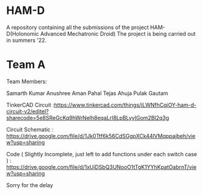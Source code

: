 # HAM-D
A repository containing all the  submissions of the project HAM-D(Holonomic Advanced Mechatronic Droid) The project is being carried out in summers '22.

# Team A

Team Members:

Samarth Kumar
Anushree 
Aman Pahal
Tejas Ahuja
Pulak Gautam

TinkerCAD Circuit :https://www.tinkercad.com/things/iLWNfhCqiOY-ham-d-circuit-v2/editel?sharecode=5e8SReGcKq9hWrNelh8eqaLrI8LpBLyyIGom2Bl2q3g

Circuit Schematic : https://drive.google.com/file/d/1Jk0Ttf6k56CdSGgpXCk44lVMqppajbeh/view?usp=sharing

Code ( Slightly Incomplete, just left to add functions under each switch case ) : https://drive.google.com/file/d/1xUjDSbQ3UNooO1tTgK1YYhKpatOabrnT/view?usp=sharing


Sorry for the delay

